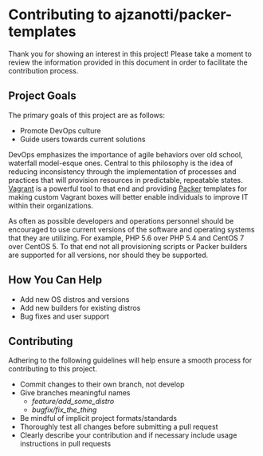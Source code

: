 # Contributing to ajzanotti/packer-templates

Thank you for showing an interest in this project! Please take a moment to review the information provided in this document
in order to facilitate the contribution process.

## Project Goals

The primary goals of this project are as follows:

* Promote DevOps culture
* Guide users towards current solutions

DevOps emphasizes the importance of agile behaviors over old school, waterfall model-esque ones. Central to this philosophy
is the idea of reducing inconsistency through the implementation of processes and practices that will provision resources
in predictable, repeatable states. [Vagrant](https://www.vagrantup.com/) is a powerful tool to that end and providing
[Packer](https://www.packer.io/) templates for making custom Vagrant boxes will better enable individuals to improve IT
within their organizations.

As often as possible developers and operations personnel should be encouraged to use current versions of the software and
operating systems that they are utilizing. For example, PHP 5.6 over PHP 5.4 and CentOS 7 over CentOS 5. To that end not all
provisioning scripts or Packer builders are supported for all versions, nor should they be supported.

## How You Can Help

* Add new OS distros and versions
* Add new builders for existing distros
* Bug fixes and user support

## Contributing

Adhering to the following guidelines will help ensure a smooth process for contributing to this project.

* Commit changes to their own branch, not develop
* Give branches meaningful names
  - *feature/add_some_distro*
  - *bugfix/fix_the_thing*
* Be mindful of implicit project formats/standards
* Thoroughly test all changes before submitting a pull request
* Clearly describe your contribution and if necessary include usage instructions in pull requests
